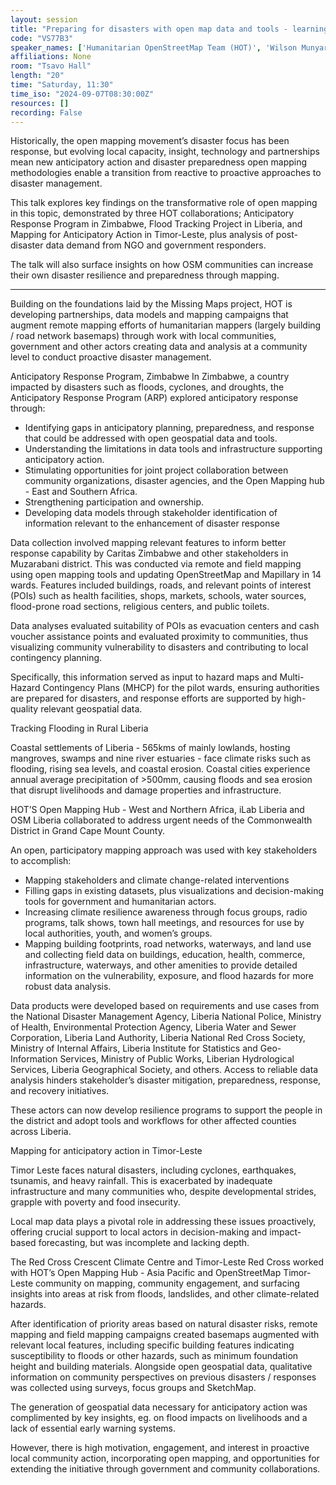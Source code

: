 ```yaml
---
layout: session
title: "Preparing for disasters with open map data and tools - learning through anticipatory action in Zimbabwe, Liberia and Timor Leste"
code: "VS77B3"
speaker_names: ['Humanitarian OpenStreetMap Team (HOT)', 'Wilson Munyaradzi']
affiliations: None
room: "Tsavo Hall"
length: "20"
time: "Saturday, 11:30"
time_iso: "2024-09-07T08:30:00Z"
resources: []
recording: False
---
```


Historically, the open mapping movement’s disaster focus has been response, but evolving local capacity, insight, technology and partnerships mean new anticipatory action and disaster preparedness open mapping methodologies enable a transition from reactive to proactive approaches to disaster management.

This talk explores key findings on the transformative role of open mapping in this topic, demonstrated by three HOT collaborations; Anticipatory Response Program in Zimbabwe, Flood Tracking Project in Liberia, and Mapping for Anticipatory Action in Timor-Leste, plus analysis of post-disaster data demand from NGO and government responders. 

The talk will also surface insights on how OSM communities can increase their own disaster resilience and preparedness through mapping.

<hr>

Building on the foundations laid by the Missing Maps project, HOT is developing partnerships, data models and mapping campaigns that augment remote mapping efforts of humanitarian mappers (largely building / road network basemaps) through work with local communities, government and other actors creating data and analysis at a community level to conduct proactive disaster management.

Anticipatory Response Program, Zimbabwe
In Zimbabwe, a country impacted by disasters such as floods, cyclones, and droughts, the Anticipatory Response Program (ARP) explored anticipatory response through:

- Identifying gaps in anticipatory planning, preparedness, and response that could be addressed with open geospatial data and tools.
- Understanding the limitations in data tools and infrastructure supporting anticipatory action.
- Stimulating opportunities for joint project collaboration between community organizations, disaster agencies, and the Open Mapping hub - East and Southern Africa.
- Strengthening participation and ownership.
- Developing data models through stakeholder identification of information relevant to the enhancement of disaster response

Data collection involved mapping relevant features to inform better response capability by Caritas Zimbabwe and other stakeholders in Muzarabani district. This was conducted via remote and field mapping using open mapping tools and updating OpenStreetMap and Mapillary in 14 wards. Features included buildings, roads, and relevant points of interest (POIs) such as health facilities, shops, markets, schools, water sources, flood-prone road sections, religious centers, and public toilets.

Data analyses evaluated suitability of POIs as evacuation centers and cash voucher assistance points and evaluated proximity to communities, thus visualizing community vulnerability to disasters and contributing to local contingency planning.

Specifically, this information served as input to hazard maps and Multi-Hazard Contingency Plans (MHCP) for the pilot wards, ensuring authorities are prepared for disasters, and response efforts are supported by high-quality relevant geospatial data.

Tracking Flooding in Rural Liberia

Coastal settlements of Liberia - 565kms of mainly lowlands, hosting mangroves, swamps and nine river estuaries - face climate risks such as flooding, rising sea levels, and coastal erosion. Coastal cities experience annual average precipitation of &gt;500mm, causing floods and sea erosion that disrupt livelihoods and damage properties and infrastructure.

HOT’S Open Mapping Hub - West and Northern Africa, iLab Liberia and OSM Liberia collaborated to address urgent needs of the Commonwealth District in Grand Cape Mount County.

An open, participatory mapping approach was used with key stakeholders to accomplish: 

- Mapping stakeholders and climate change-related interventions
- Filling gaps in existing datasets, plus visualizations and decision-making tools for government and humanitarian actors.
- Increasing climate resilience awareness through focus groups, radio programs, talk shows, town hall meetings, and resources for use by local authorities, youth, and women’s groups.
- Mapping building footprints, road networks, waterways, and land use and collecting field data on buildings, education, health, commerce, infrastructure, waterways, and other amenities to provide detailed information on the vulnerability, exposure, and flood hazards for more robust data analysis.

Data products were developed based on requirements and use cases from the National Disaster Management Agency, Liberia National Police, Ministry of Health, Environmental Protection Agency, Liberia Water and Sewer Corporation, Liberia Land Authority, Liberia National Red Cross Society, Ministry of Internal Affairs, Liberia Institute for Statistics and Geo-Information Services, Ministry of Public Works, Liberian Hydrological Services, Liberia Geographical Society, and others. Access to reliable data analysis hinders stakeholder’s disaster mitigation, preparedness, response, and recovery initiatives.
 
These actors can now develop resilience programs to support the people in the district and adopt tools and workflows for other affected counties across Liberia.

Mapping for anticipatory action in Timor-Leste

Timor Leste faces natural disasters, including cyclones, earthquakes, tsunamis, and heavy rainfall. This is exacerbated by inadequate infrastructure and many communities who, despite developmental strides, grapple with poverty and food insecurity.

Local map data plays a pivotal role in addressing these issues proactively, offering crucial support to local actors in decision-making and impact-based forecasting, but was incomplete and lacking depth.

The Red Cross Crescent Climate Centre and Timor-Leste Red Cross worked with HOT’s Open Mapping Hub - Asia Pacific and OpenStreetMap Timor-Leste community on mapping, community engagement, and surfacing insights into areas at risk from floods, landslides, and other climate-related hazards.

After identification of priority areas based on natural disaster risks, remote mapping and field mapping campaigns created basemaps augmented with relevant local features, including specific building features indicating susceptibility to floods or other hazards, such as minimum foundation height and building materials. Alongside open geospatial data, qualitative information on community perspectives on previous disasters / responses was collected using surveys, focus groups and SketchMap.

The generation of geospatial data necessary for anticipatory action was complimented by key insights, eg. on flood impacts on livelihoods and a lack of essential early warning systems.

However, there is high motivation, engagement, and interest in proactive local community action, incorporating open mapping, and opportunities for extending the initiative through government and community collaborations.

